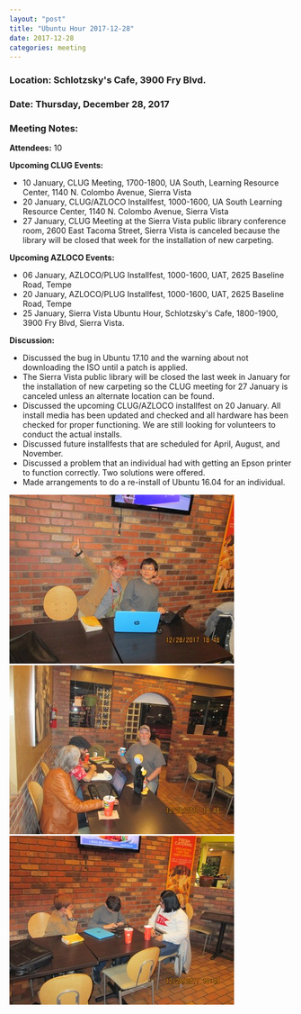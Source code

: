 ```yaml
---
layout: "post"
title: "Ubuntu Hour 2017-12-28"
date: 2017-12-28
categories: meeting
---
```


### Location: Schlotzsky's Cafe, 3900 Fry Blvd.

### Date: Thursday, December 28, 2017

### Meeting Notes:

**Attendees:** 10

**Upcoming CLUG Events:**

 * 10 January, CLUG Meeting, 1700-1800, UA South, Learning Resource Center, 1140 N. Colombo Avenue, Sierra Vista
 * 20 January, CLUG/AZLOCO Installfest, 1000-1600, UA South Learning Resource Center, 1140 N. Colombo Avenue, Sierra Vista
 * 27 January, CLUG Meeting at the Sierra Vista public library conference room, 2600 East Tacoma Street, Sierra Vista is canceled because the library will be closed that week for the installation of new carpeting.
 
**Upcoming AZLOCO Events:**

 * 06 January, AZLOCO/PLUG Installfest, 1000-1600, UAT, 2625 Baseline Road, Tempe
 * 20 January, AZLOCO/PLUG Installfest, 1000-1600, UAT, 2625 Baseline Road, Tempe
 * 25 January, Sierra Vista Ubuntu Hour, Schlotzsky's Cafe, 1800-1900, 3900 Fry Blvd, Sierra Vista.
 
**Discussion:**

 * Discussed the bug in Ubuntu 17.10 and the warning about not downloading the ISO until a patch is applied.
 * The Sierra Vista public library will be closed the last week in January for the installation of new carpeting so the CLUG meeting for 27 January is canceled unless an alternate location can be found.
 * Discussed the upcoming CLUG/AZLOCO installfest on 20 January.  All install media has been updated and checked and all hardware has been checked for proper functioning.  We are still looking for volunteers to conduct the actual installs.
 * Discussed future installfests that are scheduled for April, August, and November.
 * Discussed a problem that an individual had with getting an Epson printer to function correctly.  Two solutions were offered.
 * Made arrangements to do a re-install of Ubuntu 16.04 for an individual.

![alt text](https://raw.githubusercontent.com/CochiseLinuxUsersGroup/CochiseLinuxUsersGroup.github.io/master/images/SierraVistaUbuntuHour_2017-12-28_1-400x400.JPG)
![alt text](https://raw.githubusercontent.com/CochiseLinuxUsersGroup/CochiseLinuxUsersGroup.github.io/master/images/SierraVistaUbuntuHour_2017-12-28_2-400x400.JPG)
![alt text](https://raw.githubusercontent.com/CochiseLinuxUsersGroup/CochiseLinuxUsersGroup.github.io/master/images/SierraVistaUbuntuHour_2017-12-28_3-400x400.JPG)
